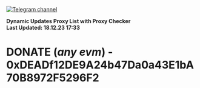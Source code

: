 [![Telegram channel](https://img.shields.io/endpoint?url=https://runkit.io/damiankrawczyk/telegram-badge/branches/master?url=https://t.me/n4z4v0d)](https://t.me/n4z4v0d) 

**Dynamic Updates Proxy List with Proxy Checker**  
**Last Updated: 18.12.23 17:33**

# DONATE (_any evm_) - 0xDEADf12DE9A24b47Da0a43E1bA70B8972F5296F2
